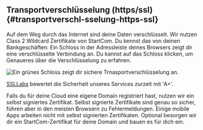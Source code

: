 ## Transportverschlüsselung (https/ssl) {#transportverschl-sselung-https-ssl}

Auf dem Weg durch das Internet sind deine Daten verschlüsselt. Wir nutzen Class 2 Wildcard Zertifikate von StartCom. Du kennst das von deinen Bankgeschäften: Ein Schloss in der Adressleiste deines Browsers zeigt dir eine verschlüsselte Verbindung an. Du kannst auf das Schloss klicken, um Genaueres über die Verschlüsselung zu erfahren.

![Ein grünes Schloss zeigt dir sichere Trnasportverschlüsselung an.](https://lehre.nimmerland.de/index.php/s/Q6ltVTmc94tUd3Z/download)

[SSLLabs](https://www.ssllabs.com/ssltest/analyze.html?d=cloud.nimmerland.de&latest) bewertet die Sicherheit unseres Services zurzeit mit 'A+'.

Falls du für deine Cloud eine eigene Domain registriert hast, nutzen wir ein selbst signiertes Zertifikat. Selbst signierte Zertifikate sind genau so sicher, führen aber in den meisten Browsern zu Fehlermeldungen. Einige mobile Apps arbeiten nicht mit selbst signierten Zertifikaten. Optional besorgen wir dir ein StartCom-Zertifikat für deine Domain und bauen es für dich ein.